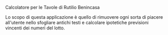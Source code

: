  Calcolatore per le Tavole di Rutilio Benincasa

Lo scopo di questa applicazione è quello di rimuovere ogni sorta di piacere all'utente nello 
sfogliare antichi testi e calcolare ipotetiche previsioni vincenti dei numeri del lotto.
